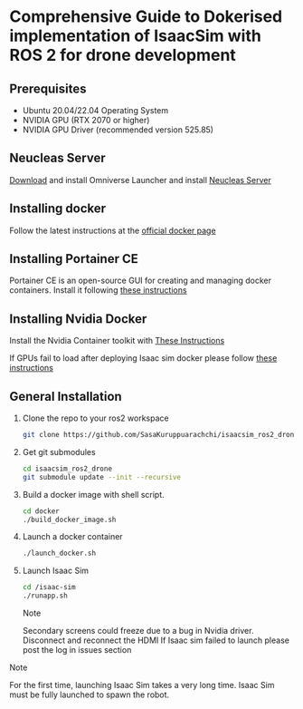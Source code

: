 # Comprehensive Guide to Dokerised implementation of IsaacSim with ROS 2 for drone development

## Prerequisites
- Ubuntu 20.04/22.04 Operating System
- NVIDIA GPU (RTX 2070 or higher)
- NVIDIA GPU Driver (recommended version 525.85)

## Neucleas Server
[Download](https://docs.omniverse.nvidia.com/install-guide/latest/workstation-install.html) and install Omniverse Launcher and install [Neucleas Server](https://docs.omniverse.nvidia.com/launcher/latest/workstation-launcher.html#collaboration-tab)

## Installing docker
Follow the latest instructions at the [official docker page](https://docs.docker.com/engine/install/ubuntu/)

## Installing Portainer CE
Portainer CE is an open-source GUI for creating and managing docker containers. Install it following [these instructions](https://docs.portainer.io/start/install-ce/server/docker/linux)

## Installing Nvidia Docker
Install the Nvidia Container toolkit with [These Instructions](https://docs.nvidia.com/datacenter/cloud-native/container-toolkit/latest/install-guide.html)

If GPUs fail to load after deploying Isaac sim docker please follow [these instructions]()

## General Installation

1. Clone the repo to your ros2 workspace
   ```bash
   git clone https://github.com/SasaKuruppuarachchi/isaacsim_ros2_drone.git
   ```

2. Get git submodules
   ```bash
   cd isaacsim_ros2_drone
   git submodule update --init --recursive
   ```

3. Build a docker image with shell script.
   ```bash
   cd docker
   ./build_docker_image.sh
   ```

4. Launch a docker container
   ```bash
   ./launch_docker.sh
   ```
5. Launch Isaac Sim
   ```bash
   cd /isaac-sim
   ./runapp.sh
   ```

   > [!NOTE]
   > Secondary screens could freeze due to a bug in Nvidia driver. Disconnect and reconnect the HDMI
   > If Isaac sim failed to launch please post the log in issues section

<!-- 6. Attach to docker in new terminal
   ```bash
   docker exec -it isaac-sim-ros2 bash
   ```

7. Build ros2 source codes
   ```bash
   colcon build && source install/setup.bash
   ```

8. Launch the package

   7.1. For Mobile Robot
   - To launch simulator
   ```bash
   ros2 run isaac_ros2_scripts launcher
   ``` -->





> [!NOTE]
> For the first time, launching Isaac Sim takes a very long time.
> Isaac Sim must be fully launched to spawn the robot.
